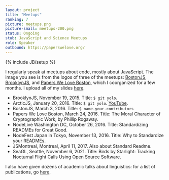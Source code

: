 ```yaml
---
layout: project
title: "Meetups"
ranking: 7
picture: meetups.png
picture-small: meetups-200.png
status: Ongoing
stub: JavaScript and Science Meetups
role: Speaker
outbound: https://paperswelove.org/
---
```

{% include JB/setup %}

I regularly speak at meetups about code, mostly about JavaScript. The image you see is from the logos of three of the meetups: [BostonJS](http://bostonjs.com/), [BrooklynJS](http://brooklynjs.com/), and [Papers We Love Boston](www.meetup.com/Papers-We-Love-Boston-Cambridge/), which I coorganized for a few months. I upload all of my slides [here](https://github.com/RichardLitt/talks).

  - BrooklynJS, November 19, 2015. Title: `$ git yolo`.
  - ArcticJS, January 20, 2016. Title: `$ git yolo`. [YouTube](https://www.youtube.com/watch?v=_KY9ltbdoK4&list=PL3bvPCw5QCLLJUL2Q_bBI1bi9bYQ-4hci&index=3).
  - BostonJS, March 3, 2016. Title: `$ name-your-contributors`
  - Papers We Love Boston, March 24, 2016. Title: The Moral Character of Cryptographic Work, by Phillip Rogaway.
  - NodeLive Washington DC, October 26, 2016. Title: Standardizing READMEs for Great Good.
  - NodeFest Japan in Tokyo, November 13, 2016. Title: Why to Standardize your READMEs.
  - JSMontreal, Montreal, April 11, 2017. Also about Standard Readme.
  - SeaGL, Seattle, November 6, 2021. Title: Birds by Starlight: Tracking Nocturnal Flight Calls Using Open Source Software.

I also have given dozens of academic talks about linguistics: for a list of publications, go [here](/projects/publications/).
